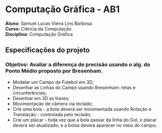 # Computação Gráfica - AB1

**Aluno:** Samuel Lucas Vieira Lins Barbosa <br>
**Curso:** Ciência da Computação <br>
**Disciplina:** Computação Gráfica <br>

## Especificações do projeto

### Objetivo: Avaliar a diferença de precisão usando o alg. do Ponto Médio proposto por Bresenham.

- Modelar um Campo de Futebol em 3D;
- Desenhar as Linhas do Campo usando Bresenham: retas e circunferências;
- Desenhar em 3D as traves;
- Movimentação de câmera via teclado;
- Crie uma bola - a bola deverá ser movimentada usando Rotação e Translação - controlada pelo teclado;
- Crie um placar - toda vez que a bola passar da linha do Gol, o placar deverá ser atualizado; e a bolsa deverá aparecer no meio do campo;
